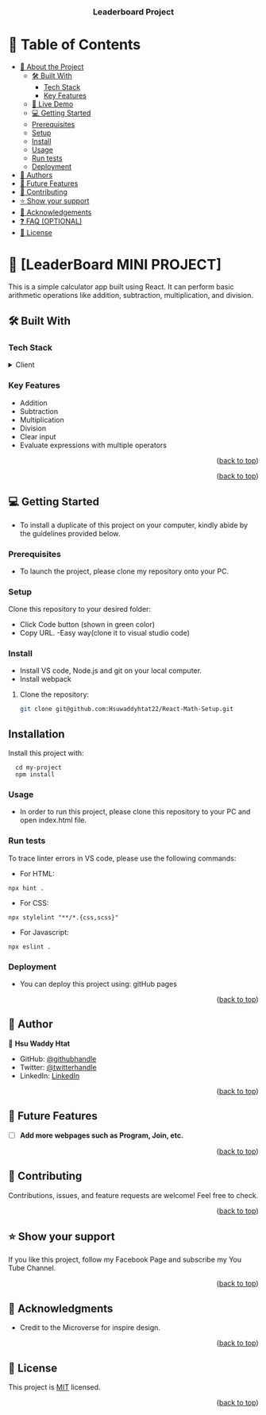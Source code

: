 <a name="readme-top"></a>
<div align="center">
  <h3><b>Leaderboard Project</b></h3>
</div>

# 📗 Table of Contents

- [📖 About the Project](#about-project)
  - [🛠 Built With](#built-with)
    - [Tech Stack](#tech-stack)
    - [Key Features](#key-features)
  - [🚀 Live Demo](#live-demo)
  - [💻 Getting Started](#getting-started)
  - [Prerequisites](#prerequisites)
  - [Setup](#setup)
  - [Install](#install)
  - [Usage](#usage)
  - [Run tests](#run-tests)
  - [Deployment](#deployment)
- [👥 Authors](#authors)
- [🔭 Future Features](#future-features)
- [🤝 Contributing](#contributing)
- [⭐️ Show your support](#support)
- [🙏 Acknowledgements](#acknowledgements)
- [❓ FAQ (OPTIONAL)](#faq)
- [📝 License](#license)

<!-- PROJECT DESCRIPTION -->
# 📖 [LeaderBoard MINI PROJECT] <a name="about-project"></a>

This is a simple calculator app built using React. It can perform basic arithmetic operations like addition, subtraction, multiplication, and division.


## 🛠 Built With <a name="built-with"></a>

### Tech Stack <a name="tech-stack"></a>
<details>
  <summary>Client</summary>
  <ul>
    <li><a href="#">HTML</a></li>
  </ul>
   <ul>
    <li><a href="#">CSS</a></li>
  </ul>
   <ul>
    <li><a href="#">Javascript</a></li>
  </ul>
  <ul>
    <li><a href="#">React</a></li>
  </ul>
</details>
          
<!-- Features -->

### Key Features <a name="key-features"></a>
- Addition
- Subtraction
- Multiplication
- Division
- Clear input
- Evaluate expressions with multiple operators

<p align="right">(<a href="#readme-top">back to top</a>)</p>


<p align="right">(<a href="#readme-top">back to top</a>)</p>

<!-- GETTING STARTED -->

## 💻 Getting Started <a name="getting-started"></a>

- To install a duplicate of this project on your computer, kindly abide by the guidelines provided below.

### Prerequisites

- To launch the project, please clone my repository onto your PC.

### Setup

 Clone this repository to your desired folder:
  - Click Code button (shown in green color)
  - Copy URL.
  -Easy way(clone it to visual studio code)

### Install

- Install VS code, Node.js and git on your local computer.
- Install webpack

1. Clone the repository:

   ```bash
   git clone git@github.com:Hsuwaddyhtat22/React-Math-Setup.git

## Installation

Install this project with:

```
  cd my-project
  npm install
```
### Usage

- In order to run this project, please clone this repository to your PC and open index.html file.

### Run tests

To trace linter errors in VS code, please use the following commands:

- For HTML:
  
```
npx hint .
```

- For CSS:
  
```
npx stylelint "**/*.{css,scss}"
```

- For Javascript:
  
```
npx eslint .
```

### Deployment

- You can deploy this project using: gitHub pages

<p align="right">(<a href="#readme-top">back to top</a>)</p>

  <!-- AUTHORS -->

## 👥 Author <a name="authors"></a>

👤 **Hsu Waddy Htat**

- GitHub: [@githubhandle](https://github.com/Hsuwaddyhtat22)
- Twitter: [@twitterhandle](https://twitter.com/HtatWaddy83921)
- LinkedIn: [LinkedIn](https://www.linkedin.com/mwlite/profile/in/hsu-waddy-313a40222)

<p align="right">(<a href="#readme-top">back to top</a>)</p>

<!-- FUTURE FEATURES -->

## 🔭 Future Features <a name="future-features"></a>

- [ ] **Add more webpages such as Program, Join, etc.**

<p align="right">(<a href="#readme-top">back to top</a>)</p>

<!-- CONTRIBUTING -->

## 🤝 Contributing <a name="contributing"></a>

Contributions, issues, and feature requests are welcome!
Feel free to check.

<p align="right">(<a href="#readme-top">back to top</a>)</p>

<!-- SUPPORT -->

## ⭐️ Show your support <a name="support"></a>

If you like this project, follow my Facebook Page and subscribe my You Tube Channel.

<p align="right">(<a href="#readme-top">back to top</a>)</p>

<!-- ACKNOWLEDGEMENTS -->

## 🙏 Acknowledgments <a name="acknowledgements"></a>

- Credit to the Microverse for inspire design.


<p align="right">(<a href="#readme-top">back to top</a>)</p>

<!-- LICENSE -->

## 📝 License <a name="license"></a>

This project is [MIT](./LICENSE) licensed.

<p align="right">(<a href="#readme-top">back to top</a>)</p>
